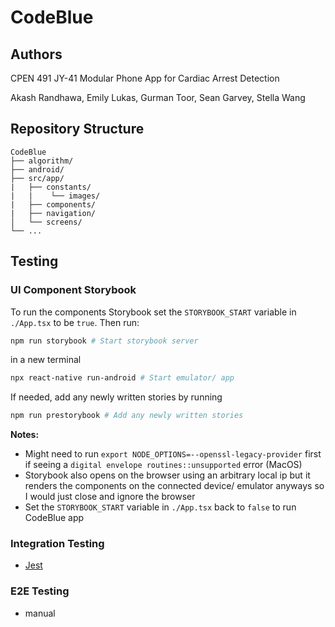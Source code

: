 # CodeBlue

## Authors
CPEN 491 JY-41 Modular Phone App for Cardiac Arrest Detection

Akash Randhawa, Emily Lukas, Gurman Toor, Sean Garvey, Stella Wang

## Repository Structure
    CodeBlue
    ├── algorithm/
    ├── android/
    ├── src/app/
    |   ├── constants/
    |   |    └── images/
    |   ├── components/
    |   ├── navigation/
    │   └── screens/
    └── ...

## Testing
### UI Component Storybook
To run the components Storybook set the `STORYBOOK_START` variable in `./App.tsx` to be `true`. Then run:
```bash
npm run storybook # Start storybook server
```
in a new terminal 
```bash
npx react-native run-android # Start emulator/ app
```
If needed, add any newly written stories by running 
```bash
npm run prestorybook # Add any newly written stories
```

**Notes:** 
- Might need to run `export NODE_OPTIONS=--openssl-legacy-provider` first if seeing a `digital envelope routines::unsupported` error (MacOS)
- Storybook also opens on the browser using an arbitrary local ip but it renders the components on the connected device/ emulator anyways so I would just close and ignore the browser
- Set the `STORYBOOK_START` variable in `./App.tsx` back to `false` to run CodeBlue app

### Integration Testing
- [Jest](https://jestjs.io/)

### E2E Testing
- manual
